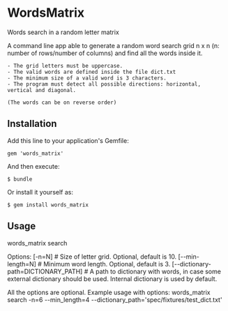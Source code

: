 # WordsMatrix

Words search in a random letter matrix


A command line app able to generate a random word search grid n x n (n: number of rows/number of columns) and find all the words inside it.

    - The grid letters must be uppercase.
    - The valid words are defined inside the file dict.txt
    - The minimum size of a valid word is 3 characters.
    - The program must detect all possible directions: horizontal, vertical and diagonal.

    (The words can be on reverse order)

## Installation

Add this line to your application's Gemfile:

    gem 'words_matrix'

And then execute:

    $ bundle

Or install it yourself as:

    $ gem install words_matrix

## Usage

  words_matrix search

Options:
  [-n=N]                               # Size of letter grid. Optional, default is 10.
  [--min-length=N]                     # Minimum word length. Optional, default is 3.
  [--dictionary-path=DICTIONARY_PATH]  # A path to dictionary with words, in case some external dictionary should be used. Internal dictionary is used by default.

All the options are optional. Example usage with options:
  words_matrix search -n=6 --min_length=4 --dictionary_path='spec/fixtures/test_dict.txt'
